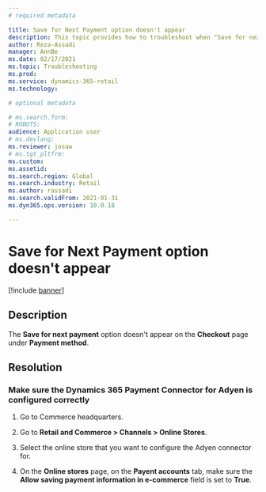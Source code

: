 ```yaml
---
# required metadata

title: Save for Next Payment option doesn't appear
description: This topic provides how to troubleshoot when "Save for next payment" doesn't appear under the payment methods options on an e-commerce site. 
author: Reza-Assadi
manager: AnnBe
ms.date: 02/17/2021
ms.topic: Troubleshooting
ms.prod: 
ms.service: dynamics-365-retail
ms.technology: 

# optional metadata

# ms.search.form: 
# ROBOTS: 
audience: Application user
# ms.devlang: 
ms.reviewer: josaw
# ms.tgt_pltfrm: 
ms.custom: 
ms.assetid: 
ms.search.region: Global
ms.search.industry: Retail
ms.author: rassadi
ms.search.validFrom: 2021-01-31
ms.dyn365.ops.version: 10.0.18

---
```


# Save for Next Payment option doesn't appear

[!include [banner](../../includes/banner.md)]

## Description
The **Save for next payment** option doesn't appear on the **Checkout** page under **Payment method**.

## Resolution

### Make sure the Dynamics 365 Payment Connector for Adyen is configured correctly

1. Go to Commerce headquarters.

1. Go to **Retail and Commerce > Channels > Online Stores**.

1. Select the online store that you want to configure the Adyen connector for.

1. On the **Online stores** page, on the **Payent accounts** tab, make sure the **Allow saving payment information in e-commerce** field is set to **True**.













